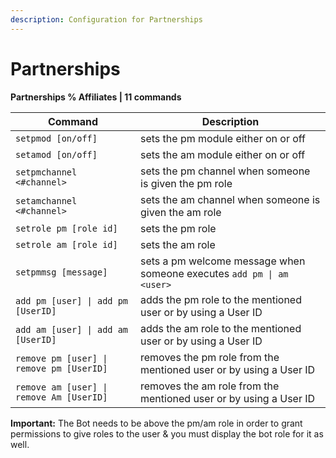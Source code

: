 ```yaml
---
description: Configuration for Partnerships
---
```


# Partnerships

**Partnerships % Affiliates | 11 commands**

| Command                                  | Description                                                           |
| ---------------------------------------- | --------------------------------------------------------------------- |
| `setpmod [on/off]`                       | sets the pm module either on or off                                   |
| `setamod [on/off]`                       | sets the am module either on or off                                   |
| `setpmchannel <#channel>`                | sets the pm channel when someone is given the pm role                 |
| `setamchannel <#channel>`                | sets the am channel when someone is given the am role                 |
| `setrole pm [role id]`                   | sets the pm role                                                      |
| `setrole am [role id]`                   | sets the am role                                                      |
| `setpmmsg [message]`                     | sets a pm welcome message when someone executes `add pm \| am <user>` |
| `add pm [user] \| add pm [UserID]`       | adds the pm role to the mentioned user or by using a User ID          |
| `add am [user] \| add am [UserID]`       | adds the am role to the mentioned user or by using a User ID          |
| `remove pm [user] \| remove pm [UserID]` | removes the pm role from the mentioned user or by using a User ID     |
| `remove am [user] \| remove Am [UserID]` | removes the am role from the mentioned user or by using a User ID     |

**Important:** The Bot needs to be above the pm/am role in order to grant permissions to give roles to the user & you must display the bot role for it as well.
